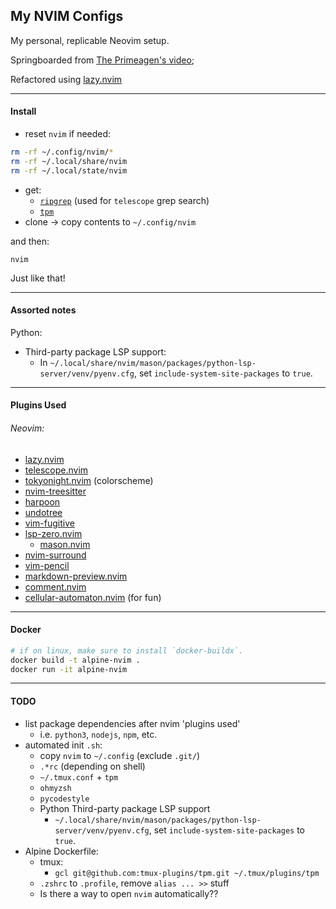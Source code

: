 ## My NVIM Configs

My personal, replicable Neovim setup. 

Springboarded from [The Primeagen's video](https://www.youtube.com/watch?v=w7i4amO_zaE&t=61s);

Refactored using [lazy.nvim](https://github.com/folke/lazy.nvim)

---

#### Install
- reset `nvim` if needed: 
```bash
rm -rf ~/.config/nvim/*
rm -rf ~/.local/share/nvim
rm -rf ~/.local/state/nvim
```
- get:
    - [`ripgrep`](https://github.com/BurntSushi/ripgrep) (used for `telescope` grep search)
    - [`tpm`](https://github.com/tmux-plugins/tpm)
- clone -> copy contents to `~/.config/nvim`

and then:
```
nvim
```
Just like that!


--- 

#### Assorted notes
Python:
- Third-party package LSP support:
    - In `~/.local/share/nvim/mason/packages/python-lsp-server/venv/pyenv.cfg`, set `include-system-site-packages` to `true`.

---

#### Plugins Used
###### Neovim:
- [lazy.nvim](https://github.com/folke/lazy.nvim)
- [telescope.nvim](https://github.com/nvim-telescope/telescope.nvim)
- [tokyonight.nvim](https://github.com/folke/tokyonight.nvim) (colorscheme)
- [nvim-treesitter](https://github.com/nvim-treesitter/nvim-treesitter)
- [harpoon](https://github.com/theprimeagen/harpoon)
- [undotree](https://github.com/mbbill/undotree)
- [vim-fugitive](https://github.com/tpope/vim-fugitive)
- [lsp-zero.nvim](https://github.com/'VonHeikemen/lsp-zero.nvim')
    - [mason.nvim](https://github.com/williamboman/mason.nvim)
- [nvim-surround](https://github.com/kylechui/nvim-surround)
- [vim-pencil](https://github.com/preservim/vim-pencil)
- [markdown-preview.nvim](https://github.com/iamcco/markdown-preview.nvim)
- [comment.nvim](https://github.com/numToStr/Comment.nvim)
- [cellular-automaton.nvim](https://github.com/Eandrju/cellular-automaton.nvim) (for fun)

---

#### Docker
```bash
# if on linux, make sure to install `docker-buildx`.
docker build -t alpine-nvim .
docker run -it alpine-nvim
```

---

#### TODO
- list package dependencies after nvim 'plugins used'
    - i.e. `python3`, `nodejs`, `npm`, etc.
- automated init `.sh`:
    - copy `nvim` to `~/.config` (exclude `.git/`)
    - `.*rc` (depending on shell)
    - `~/.tmux.conf` + `tpm`
    - `ohmyzsh`
    - `pycodestyle`
    - Python Third-party package LSP support
        - `~/.local/share/nvim/mason/packages/python-lsp-server/venv/pyenv.cfg`, set `include-system-site-packages` to `true`.
- Alpine Dockerfile:
    - tmux:
        - `gcl git@github.com:tmux-plugins/tpm.git ~/.tmux/plugins/tpm`
    - `.zshrc` to `.profile`, remove `alias ... >>` stuff
    - Is there a way to open `nvim` automatically??

